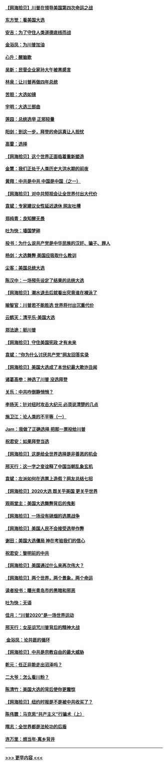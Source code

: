 #### [【网海拾贝】川普在领导美国第四次命运之战](../pages/nsc993/n12551973.md?t=11161151) 
#### [东方觉：看美国大选](../pages/nsc993/n12551647.md?t=11161151) 
#### [安吉：为了守住人类道德底线而战](../pages/nsc993/n12551111.md?t=11161151) 
#### [金浴凤：为川普加油](../pages/nsc993/n12551085.md?t=11161151) 
#### [心升：醒脑歌](../pages/nsc993/n12550984.md?t=11161151) 
#### [吴新：民营企业家孙大午被黑感言](../pages/nsc993/n12550656.md?t=11161151) 
#### [林泉：让川普再做四年总统](../pages/nsc993/n12550640.md?t=11161151) 
#### [苦胆：大选如镜](../pages/nsc993/n12550630.md?t=11161151) 
#### [宇明：大选三部曲](../pages/nsc993/n12550603.md?t=11161151) 
#### [莲园：总统选举 正邪较量](../pages/nsc993/n12550594.md?t=11161151) 
#### [阳剑：到这一步，拜登的命运真让人担忧](../pages/nsc993/n12549093.md?t=11161151) 
#### [高雷：选择](../pages/nsc993/n12549087.md?t=11161151) 
#### [【网海拾贝】这个世界正面临着重新塑造](../pages/nsc993/n12548326.md?t=11161151) 
#### [金慧：我们正处于人类历史大洪水期的前夜](../pages/nsc993/n12547914.md?t=11161151) 
#### [黄翔：中共是中共 中国是中国（之一）](../pages/nsc993/n12547576.md?t=11161151) 
#### [【网海拾贝】对中共短视会让全世界付出大代价](../pages/nsc993/n12546043.md?t=11161151) 
#### [袁斌：专家建议女性延迟退休 网友吐槽](../pages/nsc993/n12545424.md?t=11161151) 
#### [郑纯青：良知醒无畏](../pages/nsc993/n12545394.md?t=11161151) 
#### [吐为快：墙国梦碎](../pages/nsc993/n12545309.md?t=11161151) 
#### [投书：为什么说共产党是中华民族的汉奸、骗子、罪人](../pages/nsc993/n12545089.md?t=11161151) 
#### [杨剑：大选舞弊 美国应吸取什么教训](../pages/nsc993/n12543937.md?t=11161151) 
#### [尘客：美国总统大选](../pages/nsc993/n12543828.md?t=11161151) 
#### [陈汉中：一场预先设定了结果的总统大选](../pages/nsc993/n12543564.md?t=11161151) 
#### [【网海拾贝】潮水退去后就看出究竟谁在裸泳了](../pages/nsc993/n12543321.md?t=11161151) 
#### [喻智官：川普若不能胜选 世界将付出沉重代价](../pages/nsc993/n12541352.md?t=11161151) 
#### [云鹤天：清平乐‧美国大选](../pages/nsc993/n12540916.md?t=11161151) 
#### [郑法途：挺川普](../pages/nsc993/n12540898.md?t=11161151) 
#### [【网海拾贝】守住美国宪政 才有未来](../pages/nsc993/n12540423.md?t=11161151) 
#### [袁斌：“你为什么讨厌共产党”网友回答实录](../pages/nsc993/n12540208.md?t=11161151) 
#### [【网海拾贝】美国大选成了本世纪最大欺诈丑闻](../pages/nsc993/n12538029.md?t=11161151) 
#### [诸葛高参：神选了川普 没选拜登](../pages/nsc993/n12537664.md?t=11161151) 
#### [关乐：中共咋倒静悄悄？](../pages/nsc993/n12537615.md?t=11161151) 
#### [李扬天：针对纽时攻击大纪元 必须说清楚的几点](../pages/nsc993/n12536001.md?t=11161151) 
#### [施卫江：论人类的不平等（一）](../pages/nsc993/n12535700.md?t=11161151) 
#### [Jam：我做了正确选择 把那一票投给川普](../pages/nsc993/n12535743.md?t=11161151) 
#### [祝君安：如果拜登当选](../pages/nsc993/n12535726.md?t=11161151) 
#### [【网海拾贝】这是给全世界选择是非善恶的机会](../pages/nsc993/n12535061.md?t=11161151) 
#### [邢天行：这一字之变诠释了中国当朝乱象玄机](../pages/nsc993/n12533446.md?t=11161151) 
#### [袁斌：左派如何在选票上造假？网友总结七招](../pages/nsc993/n12533180.md?t=11161151) 
#### [【网海拾贝】2020大选 既关乎美国 更关乎世界](../pages/nsc993/n12533161.md?t=11161151) 
#### [观雨堂主：美国大选舞弊背后的鬼影](../pages/nsc993/n12533153.md?t=11161151) 
#### [【网海拾贝】一场没有硝烟的选票战争](../pages/nsc993/n12531883.md?t=11161151) 
#### [【网海拾贝】美国人民不会接受选举作弊](../pages/nsc993/n12528850.md?t=11161151) 
#### [谢田：美国大选僵局 神在考验我们的信心](../pages/nsc993/n12527932.md?t=11161151) 
#### [祝君安：黎明前的中共](../pages/nsc993/n12524071.md?t=11161151) 
#### [【网海拾贝】美国通过什么来再次伟大？](../pages/nsc993/n12523844.md?t=11161151) 
#### [【网海拾贝】两个世界，两个景象，两个命运](../pages/nsc993/n12521419.md?t=11161151) 
#### [读者投书：曝光青岛市的黑暗和邪恶](../pages/nsc993/n12520988.md?t=11161151) 
#### [吐为快：无语](../pages/nsc993/n12518588.md?t=11161151) 
#### [佳月：“川普2020”是一场世界运动](../pages/nsc993/n12518581.md?t=11161151) 
#### [邢天行：女巫诅咒川普背后的精神大战](../pages/nsc993/n12517257.md?t=11161151) 
#### [ 金浴凤：论共匪的循环](../pages/nsc993/n12517133.md?t=11161151) 
#### [【网海拾贝】中共是宗教自由的最大威胁](../pages/nsc993/n12516879.md?t=11161151) 
#### [乾元：任正非能走出沼泽吗？](../pages/nsc993/n12515831.md?t=11161151) 
#### [二大爷：怎么看川粉？](../pages/nsc993/n12515820.md?t=11161151) 
#### [陈清竹：美国大选的背后使你更震惊](../pages/nsc993/n12515589.md?t=11161151) 
#### [【网海拾贝】纽约时报是不是被中共收买了？](../pages/nsc993/n12515122.md?t=11161151) 
#### [陈伟霆：马克思“共产主义”行骗术（上）](../pages/nsc993/n12510217.md?t=11161151) 
#### [隋志：全世界都是法轮功的后盾](../pages/nsc993/n12510636.md?t=11161151) 
#### [连万里：想当年‧离乡背井](../pages/nsc993/n12510623.md?t=11161151) 

----
#### [ >>> 更早内容 <<< ](../indexes/nsc993-earlier.md)
